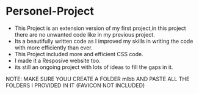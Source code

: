 # Personel-Project
* This Project is an extension version of my first project,in this project there are no unwanted code like in my previous project.
* Its a beautifully written code as I improved my skills in writing the code with more efficiently than ever.
* This Project included  more and efficient CSS code.
* I made it a Resposive website too.
* its still an ongoing project with lots of ideas to fill the gaps in it.

NOTE: MAKE SURE YOUU CREATE A FOLDER mlbb AND PASTE ALL THE FOLDERS I PROVIDED IN IT (FAVICON NOT INCLUDED)


